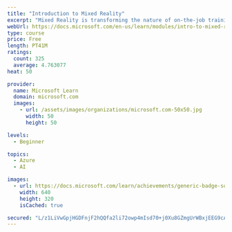 ```yaml
---
title: "Introduction to Mixed Reality"
excerpt: "Mixed Reality is transforming the nature of on-the-job training, game development, and consumer application development. Build a foundation in the core concepts, terminology, and design processes unique to the augmented reality, virtual reality, and Mixed Reality development space. Get familiar with HoloLens, Windows Mixed Reality immersive headsets, bodystorming prototypes, and the most common use-cases for Mixed Reality content."
webUrl: https://docs.microsoft.com/en-us/learn/modules/intro-to-mixed-reality/
type: course
price: Free
length: PT41M
ratings:
  count: 325
  average: 4.763077
heat: 50

provider:
  name: Microsoft Learn
  domain: microsoft.com
  images:
    - url: /assets/images/organizations/microsoft.com-50x50.jpg
      width: 50
      height: 50

levels:
  - Beginner

topics:
  - Azure
  - AI

images:
  - url: https://docs.microsoft.com/learn/achievements/generic-badge-social.png
    width: 640
    height: 320
    isCached: true

secured: "L/z1LiVwGpjHGDFnjF2hQQfa2li72owp4mIsd70+j0Xu8GZmgUrWBxjEEG9cA+ypOxQoSYw+T/cSf+ttFVOTAHrjXvnRKE1rptYftoB6yOWZKidklnzZ0TPb0P0dEi+Jn0F1KbrjAAlyzDEKe7vQsvkIjnCEJCoHmsWZS/nMFPdAeYmOAFjmtRzA8W9Rv17JE79vm/7iYJlE9eRvDzD7ipkez3/+L0wBh73kIBgWlWta/zH252yESLwJVSXG11M7es8UHVCdZXlHFn7yUH/7RHlsfqxwlnG7JnbpOV2swQ2FZsy3Q8hhOTI3sVxzgBEnxgIupF5BLvRHbydKe5t0BFnl24HW++eK2Op0x6TPHEznW75oZFLeYo3EcPKbgghwbNvZpkm5kB1/fcQ3nBJZf/4V5WOCNzjflFrM9PqeeXU=;5ETiEQpUhum7d+LRY6u8Cg=="
---
```


